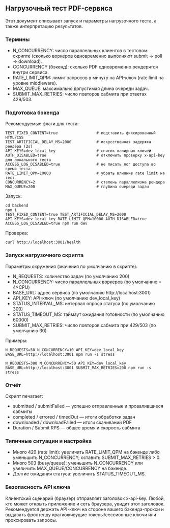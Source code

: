 ## Нагрузочный тест PDF-сервиса

Этот документ описывает запуск и параметры нагрузочного теста, а также интерпретацию результатов.

### Термины

- N_CONCURRENCY: число параллельных клиентов в тестовом скрипте (сколько воркеров одновременно выполняют submit → poll → download).
- CONCURRENCY (бэкенд): сколько PDF одновременно рендерятся внутри сервиса.
- RATE_LIMIT_QPM: лимит запросов в минуту на API-ключ (rate limit на уровне middleware).
- MAX_QUEUE: максимально допустимая длина очереди задач.
- SUBMIT_MAX_RETRIES: число повторов сабмита при ответах 429/503.

### Подготовка бэкенда

Рекомендуемые флаги для теста:

```
TEST_FIXED_CONTENT=true                 # подставить фиксированный HTML/CSS
TEST_ARTIFICIAL_DELAY_MS=2000           # искусственная задержка рендера (2s)
API_KEYS=dev_local_key                  # список валидных ключей
AUTH_DISABLED=true                      # отключить проверку x-api-key для локального теста
ACCESS_LOG_DISABLED=true                # не писать лог доступа во время теста
RATE_LIMIT_QPM=10000                    # убрать влияние rate limit на тест
CONCURRENCY=2                           # степень параллелизма рендера
MAX_QUEUE=200                           # глубина очереди задач
```

Запуск:

```
cd backend
npm i
TEST_FIXED_CONTENT=true TEST_ARTIFICIAL_DELAY_MS=2000 API_KEYS=dev_local_key RATE_LIMIT_QPM=10000 AUTH_DISABLED=true ACCESS_LOG_DISABLED=true npm run dev
```

Проверка:

```
curl http://localhost:3001/health
```

### Запуск нагрузочного скрипта

Параметры окружения (значения по умолчанию в скрипте):

- N_REQUESTS: количество задач (по умолчанию 200)
- N_CONCURRENCY: число параллельных воркеров (по умолчанию = 4×CPU)
- BASE_URL: адрес сервиса (по умолчанию http://localhost:3001)
- API_KEY: API-ключ (по умолчанию dev_local_key)
- STATUS_INTERVAL_MS: интервал опроса статуса (по умолчанию 300)
- STATUS_TIMEOUT_MS: таймаут ожидания готовности (по умолчанию 60000)
- SUBMIT_MAX_RETRIES: число повторов сабмита при 429/503 (по умолчанию 30)

Примеры:

```
N_REQUESTS=50 N_CONCURRENCY=10 API_KEY=dev_local_key BASE_URL=http://localhost:3001 npm run -s stress

N_REQUESTS=300 N_CONCURRENCY=50 API_KEY=dev_local_key BASE_URL=http://localhost:3001 SUBMIT_MAX_RETRIES=200 npm run -s stress
```

### Отчёт

Скрипт печатает:

- submitted / submitFailed — успешно отправленные и провалившиеся сабмиты
- completed / errored / timedOut — итоги обработки задач
- downloaded / downloadFailed — итоги скачиваний PDF
- Duration / Submit RPS — общее время и скорость сабмита

### Типичные ситуации и настройка

- Много 429 (rate limit): увеличить RATE_LIMIT_QPM на бэкенде либо уменьшить N_CONCURRENCY; оставить SUBMIT_MAX_RETRIES > 0.
- Много 503 (busy/queue): уменьшить N_CONCURRENCY или увеличить MAX_QUEUE/CONCURRENCY на бэкенде.
- Долгие ожидания статуса: увеличить STATUS_TIMEOUT_MS.

### Безопасность API ключа

Клиентский сценарий (браузер) отправляет заголовок x-api-key. Любой, кто может открыть приложение и сеть браузера, увидит этот заголовок. Рекомендуется держать API-ключ на стороне вашего бэкенда-прокси и выдавать фронтенду краткоживущие токены/сессионные ключи или проксировать запросы.

